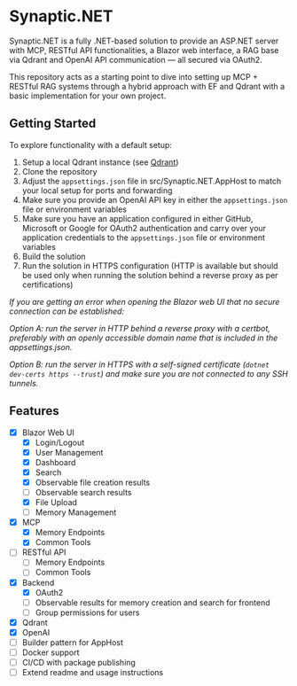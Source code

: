 # Synaptic.NET
Synaptic.NET is a fully .NET-based solution to provide an ASP.NET server with MCP, RESTful API functionalities, a Blazor web interface,
a RAG base via Qdrant and OpenAI API communication — all secured via OAuth2.

This repository acts as a starting point to dive into setting up MCP + RESTful RAG systems through a hybrid approach with EF and Qdrant with a basic implementation for your own project.

## Getting Started
To explore functionality with a default setup:
1) Setup a local Qdrant instance (see [Qdrant](https://github.com/qdrant/qdrant))
2) Clone the repository
3) Adjust the `appsettings.json` file in src/Synaptic.NET.AppHost to match your local setup for ports and forwarding
4) Make sure you provide an OpenAI API key in either the `appsettings.json` file or environment variables
5) Make sure you have an application configured in either GitHub, Microsoft or Google for OAuth2 authentication and carry over your application credentials to the `appsettings.json` file or environment variables
6) Build the solution
7) Run the solution in HTTPS configuration (HTTP is available but should be used only when running the solution behind a reverse proxy as per certifications)

*If you are getting an error when opening the Blazor web UI that no secure connection can be established:*

*Option A: run the server in HTTP behind a reverse proxy with a certbot, preferably with an openly accessible domain name that is included in the appsettings.json.*

*Option B: run the server in HTTPS with a self-signed certificate (`dotnet dev-certs https --trust`) and make sure you are not connected to any SSH tunnels.*

## Features

- [x] Blazor Web UI
    - [x] Login/Logout
    - [x] User Management
    - [x] Dashboard
    - [x] Search
    - [x] Observable file creation results
    - [ ] Observable search results
    - [x] File Upload
    - [ ] Memory Management
- [x] MCP
  - [x] Memory Endpoints
  - [x] Common Tools
- [ ] RESTful API
    - [ ] Memory Endpoints
    - [ ] Common Tools
- [x] Backend
  - [x] OAuth2
  - [ ] Observable results for memory creation and search for frontend
  - [ ] Group permissions for users
- [x] Qdrant
- [x] OpenAI
- [ ] Builder pattern for AppHost
- [ ] Docker support
- [ ] CI/CD with package publishing
- [ ] Extend readme and usage instructions

